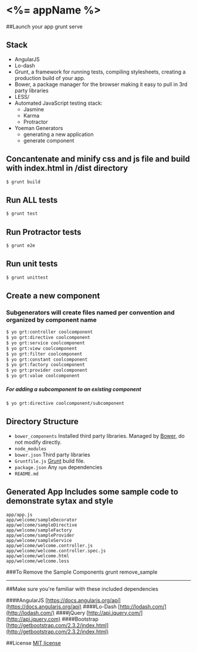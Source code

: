 # <%= appName %> 

##Launch your app
    grunt serve
    
## Stack

- AngularJS
- Lo-dash
- Grunt, a framework for running tests, compiling stylesheets, creating a production build of your app.
- Bower, a package manager for the browser making it easy to pull in 3rd party libraries
- LESS/
- Automated JavaScript testing stack:
  - Jasmine
  - Karma
  - Protractor
- Yoeman Generators
  - generating a new application
  - generate component



## Concantenate and minify css and js file and build with index.html in /dist directory

```sh
$ grunt build
```    

## Run ALL tests

```sh
$ grunt test
```    
    
## Run Protractor tests
```sh
$ grunt e2e
```   
## Run unit tests
```sh
$ grunt unittest
```   
    
## Create a new component
### Subgenerators will create files named per convention and organized by component name 

```sh    
$ yo grt:controller coolcomponent
$ yo grt:directive coolcomponent
$ yo grt:service coolcomponent
$ yo grt:view coolcomponent
$ yo grt:filter coolcomponent
$ yo grt:constant coolcomponent
$ yo grt:factory coolcomponent
$ yo grt:provider coolcomponent
$ yo grt:value coolcomponent
```

##### For adding a subcomponent to an existing component 

```sh    
$ yo grt:directive coolcomponent/subcomponent
```


## Directory Structure

- `bower_components` Installed third party libraries. Managed by [Bower](http://bower.io/), do not modify directly.
- `node_modules`
- `bower.json` Third party libraries
- `Gruntfile.js` [Grunt](http://gruntjs.com/) build file. 
- `package.json` Any `npm` dependencies 
- `README.md`


## Generated App Includes some sample code to demonstrate sytax and style
    app/app.js    
    app/welcome/sampleDecorator
    app/welcome/sampleDirective
    app/welcome/sampleFactory
    app/welcome/sampleProvider
    app/welcome/sampleService
    app/welcome/welcome.controller.js
    app/welcome/welcome.controller.spec.js
    app/welcome/welcome.html
    app/welcome/welcome.less

###To Remove the Sample Components
    grunt remove_sample

------

##Make sure you're familiar with these included dependencies
  
####AngularJS [https://docs.angularjs.org/api](https://docs.angularjs.org/api)
####Lo-Dash [http://lodash.com/](http://lodash.com/)
####jQuery [http://api.jquery.com/](http://api.jquery.com)
####Bootstrap [http://getbootstrap.com/2.3.2/index.html](http://getbootstrap.com/2.3.2/index.html)

##License
[MIT license](http://opensource.org/licenses/MIT)



